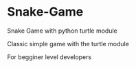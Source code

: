 # Snake-Game
Snake Game with python turtle module

Classic simple game with the turtle module

For begginer level developers
